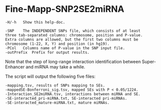 # Fine-Mapp-SNP2SE2miRNA

	-H/-h	Show this help-doc.

	-SNP	The INDEPENDENT SNPs file, which consists of at least 
	three tab-separated columns: chromosome, position and P-value.
	Extra columns are allowed, but the first two columns must be
	chromosome (1-22, X, Y) and position (in hg19). 
	-PCol	Columns name of P-value in the SNP input file.
	-outPrefix	Prefix for output results.

Note that the step of long-range interaction identification
between Super-Enhancer and miRNA may take a while.

The script will output the following five files:

	-mapping.tsv, results of SNPs mapping to SEs.
	-mappedSE-Bonferroni_sig.tsv, mapped SEs with P < 0.05/1224.
	-Interaction_SE2miRNA.tsv, interactions between miRNA and SE.
	-SE-interacted_pri-miRNA.txt, SE-interacted pri-miRNAs.
	-SE-interacted_mature-miRNA.txt, mature miRNAs.
